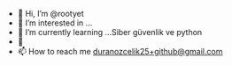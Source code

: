 - 👋 Hi, I’m @rootyet
- 👀 I’m interested in ...
- 🌱 I’m currently learning ...Siber  güvenlik ve python 
- 💞
- 📫 How to reach me duranozcelik25+github@gmail.com

<!---
rootyet/rootyet is a ✨ special ✨ repository because its `README.md` (this file) appears on your GitHub profile.
You can click the Preview link to take a look at your changes.
--->
